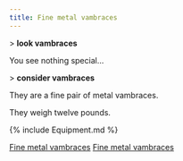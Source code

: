 ```yaml
---
title: Fine metal vambraces
---
```


\> **look vambraces**

You see nothing special...

\> **consider vambraces**

They are a fine pair of metal vambraces.

They weigh twelve pounds.

{% include Equipment.md %}

[Fine metal vambraces](Category:_Metal_equipment "wikilink") [Fine metal
vambraces](Category:Arms_items "wikilink")